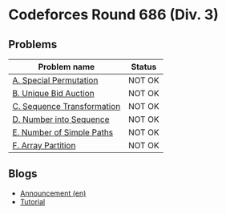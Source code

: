# Codeforces Round 686 (Div. 3)

## Problems

|Problem name|Status|
|------------|---------|
| [A. Special Permutation](problems/A._Special_Permutation.md)|NOT OK|
| [B. Unique Bid Auction](problems/B._Unique_Bid_Auction.md)|NOT OK|
| [C. Sequence Transformation](problems/C._Sequence_Transformation.md)|NOT OK|
| [D. Number into Sequence](problems/D._Number_into_Sequence.md)|NOT OK|
| [E. Number of Simple Paths](problems/E._Number_of_Simple_Paths.md)|NOT OK|
| [F. Array Partition](problems/F._Array_Partition.md)|NOT OK|
## Blogs

- [Announcement (en)](blogs/Announcement_(en).md)
- [Tutorial](blogs/Tutorial.md)
